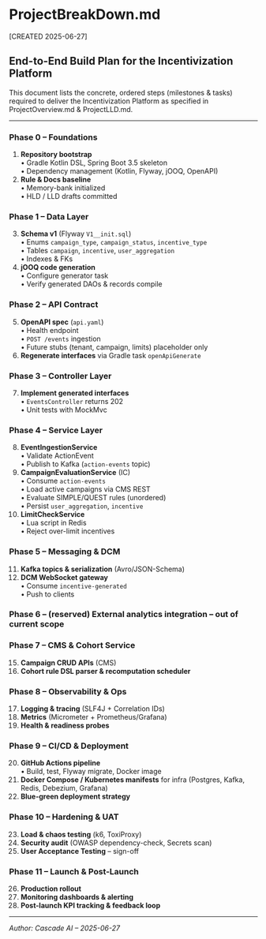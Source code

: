 # ProjectBreakDown.md
[CREATED 2025-06-27]

## End-to-End Build Plan for the Incentivization Platform
This document lists the concrete, ordered steps (milestones & tasks) required to deliver the Incentivization Platform as specified in ProjectOverview.md & ProjectLLD.md.

---
### Phase 0 – Foundations
1. **Repository bootstrap**  
   • Gradle Kotlin DSL, Spring Boot 3.5 skeleton  
   • Dependency management (Kotlin, Flyway, jOOQ, OpenAPI)
2. **Rule & Docs baseline**  
   • Memory-bank initialized  
   • HLD / LLD drafts committed

### Phase 1 – Data Layer
3. **Schema v1** (Flyway `V1__init.sql`)  
   • Enums `campaign_type`, `campaign_status`, `incentive_type`  
   • Tables `campaign`, `incentive`, `user_aggregation`  
   • Indexes & FKs
4. **jOOQ code generation**  
   • Configure generator task  
   • Verify generated DAOs & records compile

### Phase 2 – API Contract
5. **OpenAPI spec** (`api.yaml`)  
   • Health endpoint  
   • `POST /events` ingestion  
   • Future stubs (tenant, campaign, limits) placeholder only
6. **Regenerate interfaces** via Gradle task `openApiGenerate`

### Phase 3 – Controller Layer
7. **Implement generated interfaces**  
   • `EventsController` returns 202  
   • Unit tests with MockMvc

### Phase 4 – Service Layer
8. **EventIngestionService**  
   • Validate ActionEvent  
   • Publish to Kafka (`action-events` topic)
9. **CampaignEvaluationService** (IC)  
   • Consume `action-events`  
   • Load active campaigns via CMS REST  
   • Evaluate SIMPLE/QUEST rules (unordered)  
   • Persist `user_aggregation`, `incentive`
10. **LimitCheckService**  
    • Lua script in Redis  
    • Reject over-limit incentives

### Phase 5 – Messaging & DCM
11. **Kafka topics & serialization** (Avro/JSON-Schema)  
12. **DCM WebSocket gateway**  
    • Consume `incentive-generated`  
    • Push to clients

### Phase 6 – (reserved) External analytics integration – out of current scope

### Phase 7 – CMS & Cohort Service
15. **Campaign CRUD APIs** (CMS)  
16. **Cohort rule DSL parser & recomputation scheduler**

### Phase 8 – Observability & Ops
17. **Logging & tracing** (SLF4J + Correlation IDs)  
18. **Metrics** (Micrometer + Prometheus/Grafana)  
19. **Health & readiness probes**

### Phase 9 – CI/CD & Deployment
20. **GitHub Actions pipeline**  
    • Build, test, Flyway migrate, Docker image  
21. **Docker Compose / Kubernetes manifests** for infra (Postgres, Kafka, Redis, Debezium, Grafana)  
22. **Blue-green deployment strategy**

### Phase 10 – Hardening & UAT
23. **Load & chaos testing** (k6, ToxiProxy)  
24. **Security audit** (OWASP dependency-check, Secrets scan)  
25. **User Acceptance Testing** – sign-off

### Phase 11 – Launch & Post-Launch
26. **Production rollout**  
27. **Monitoring dashboards & alerting**  
28. **Post-launch KPI tracking & feedback loop**

---
*Author: Cascade AI – 2025-06-27*
